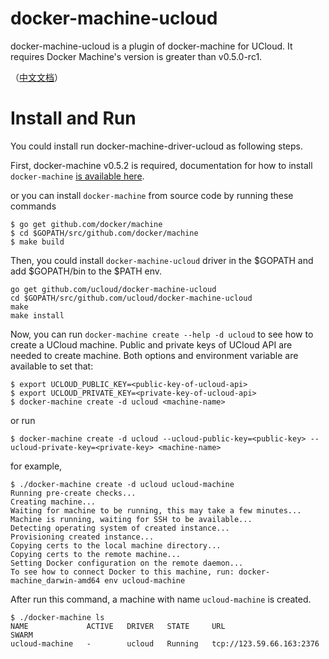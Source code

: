# docker-machine-ucloud

docker-machine-ucloud is a plugin of docker-machine for UCloud. It requires Docker Machine's version is greater than v0.5.0-rc1.

（[中文文档](README-zh.md)） 

# Install and Run

You could install run docker-machine-driver-ucloud as following steps.

First, docker-machine v0.5.2 is required, documentation for how to install `docker-machine`
[is available here](https://github.com/docker/machine/releases/tag/v0.5.2#Installation).

or you can install `docker-machine` from source code by running these commands
```
$ go get github.com/docker/machine
$ cd $GOPATH/src/github.com/docker/machine
$ make build
```

Then, you could install `docker-machine-ucloud` driver in the $GOPATH and add $GOPATH/bin to the $PATH env. 

```
go get github.com/ucloud/docker-machine-ucloud
cd $GOPATH/src/github.com/ucloud/docker-machine-ucloud
make
make install
```

Now, you can run `docker-machine create --help -d ucloud` to see how to create a UCloud machine. Public and private keys of UCloud API
are needed to create machine. Both options and environment variable are available to set that:

```
$ export UCLOUD_PUBLIC_KEY=<public-key-of-ucloud-api>
$ export UCLOUD_PRIVATE_KEY=<private-key-of-ucloud-api>
$ docker-machine create -d ucloud <machine-name>
```
or  run 

```
$ docker-machine create -d ucloud --ucloud-public-key=<public-key> --ucloud-private-key=<private-key> <machine-name>
```

for example,

```
$ ./docker-machine create -d ucloud ucloud-machine
Running pre-create checks...
Creating machine...
Waiting for machine to be running, this may take a few minutes...
Machine is running, waiting for SSH to be available...
Detecting operating system of created instance...
Provisioning created instance...
Copying certs to the local machine directory...
Copying certs to the remote machine...
Setting Docker configuration on the remote daemon...
To see how to connect Docker to this machine, run: docker-machine_darwin-amd64 env ucloud-machine
```

After run this command, a machine with name `ucloud-machine` is created.

```
$ ./docker-machine ls
NAME             ACTIVE   DRIVER   STATE     URL                        SWARM
ucloud-machine   -        ucloud   Running   tcp://123.59.66.163:2376
```

